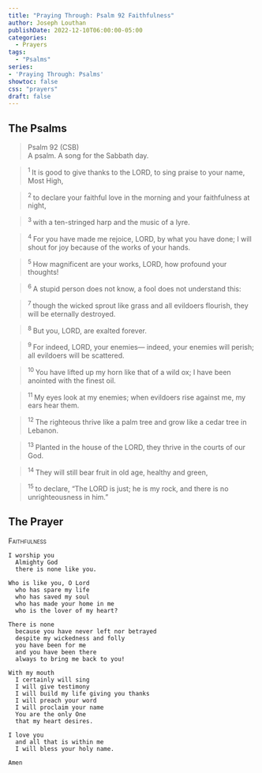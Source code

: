 ```yaml
---
title: "Praying Through: Psalm 92 Faithfulness"
author: Joseph Louthan
publishDate: 2022-12-10T06:00:00-05:00
categories:
  - Prayers
tags:
  - "Psalms"
series:
- 'Praying Through: Psalms'
showtoc: false
css: "prayers"
draft: false
---
```

## The Psalms

>Psalm 92 (CSB)  
> A psalm. A song for the Sabbath day. 

><sup> 1  </sup>It is good to give thanks to the LORD, to sing praise to your name, Most High, 

><sup> 2  </sup>to declare your faithful love in the morning and your faithfulness at night, 

><sup> 3  </sup>with a ten-stringed harp and the music of a lyre. 

><sup> 4  </sup>For you have made me rejoice, LORD, by what you have done; I will shout for joy because of the works of your hands. 

><sup> 5  </sup>How magnificent are your works, LORD, how profound your thoughts! 

><sup> 6  </sup>A stupid person does not know, a fool does not understand this: 

><sup> 7  </sup>though the wicked sprout like grass and all evildoers flourish, they will be eternally destroyed. 

><sup> 8  </sup>But you, LORD, are exalted forever. 

><sup> 9  </sup>For indeed, LORD, your enemies— indeed, your enemies will perish; all evildoers will be scattered. 

><sup> 10  </sup>You have lifted up my horn like that of a wild ox; I have been anointed with the finest oil. 

><sup> 11  </sup>My eyes look at my enemies; when evildoers rise against me, my ears hear them. 

><sup> 12  </sup>The righteous thrive like a palm tree and grow like a cedar tree in Lebanon. 

><sup> 13  </sup>Planted in the house of the LORD, they thrive in the courts of our God. 

><sup> 14  </sup>They will still bear fruit in old age, healthy and green, 

><sup> 15  </sup>to declare, “The LORD is just; he is my rock, and there is no unrighteousness in him.”

## The Prayer

<div style="font-variant: small-caps;">
Faithfulness
</div>

```text
I worship you
  Almighty God
  there is none like you.

Who is like you, O Lord
  who has spare my life
  who has saved my soul
  who has made your home in me
  who is the lover of my heart?

There is none
  because you have never left nor betrayed
  despite my wickedness and folly
  you have been for me
  and you have been there
  always to bring me back to you!

With my mouth
  I certainly will sing
  I will give testimony
  I will build my life giving you thanks
  I will preach your word
  I will proclaim your name
  You are the only One
  that my heart desires.

I love you
  and all that is within me
  I will bless your holy name.

Amen
```
